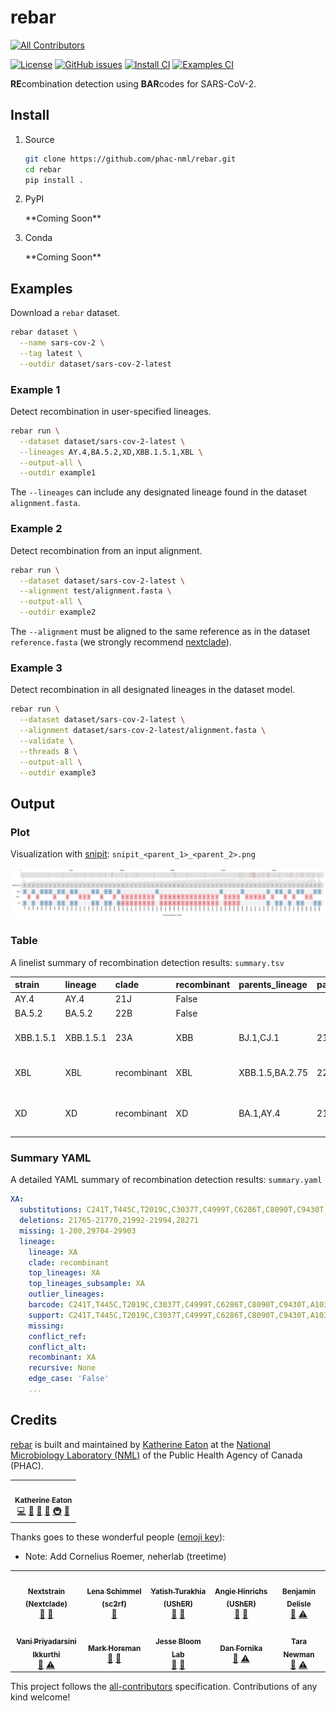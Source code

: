 # rebar

<!-- ALL-CONTRIBUTORS-BADGE:START - Do not remove or modify this section -->
[![All Contributors](https://img.shields.io/badge/all_contributors-10-orange.svg?style=flat-square)](#contributors-)
<!-- ALL-CONTRIBUTORS-BADGE:END -->

[![License](https://img.shields.io/badge/License-Apache_2.0-blue.svg)](https://github.com/phac-nml/rebar/blob/master/LICENSE)
[![GitHub issues](https://img.shields.io/github/issues/phac-nml/rebar.svg)](https://github.com/phac-nml/rebar/issues)
[![Install CI](https://github.com/phac-nml/rebar/actions/workflows/install.yaml/badge.svg)](https://github.com/phac-nml/rebar/actions/workflows/install.yaml)
[![Examples CI](https://github.com/phac-nml/rebar/actions/workflows/examples.yaml/badge.svg)](https://github.com/phac-nml/rebar/actions/workflows/examples.yaml)

**RE**combination detection using **BAR**codes for SARS-CoV-2.

## Install

1. Source

    ```bash
    git clone https://github.com/phac-nml/rebar.git
    cd rebar
    pip install .
    ```

1. PyPI

    \*\*Coming Soon\*\*

1. Conda

    \*\*Coming Soon\*\*

## Examples

Download a `rebar` dataset.

```bash
rebar dataset \
  --name sars-cov-2 \
  --tag latest \
  --outdir dataset/sars-cov-2-latest
```

### Example 1

Detect recombination in user-specified lineages.

```bash
rebar run \
  --dataset dataset/sars-cov-2-latest \
  --lineages AY.4,BA.5.2,XD,XBB.1.5.1,XBL \
  --output-all \
  --outdir example1
```

The `--lineages` can include any designated lineage found in the dataset `alignment.fasta`.

### Example 2

Detect recombination from an input alignment.

```bash
rebar run \
  --dataset dataset/sars-cov-2-latest \
  --alignment test/alignment.fasta \
  --output-all \
  --outdir example2
```

The `--alignment` must be aligned to the same reference as in the dataset `reference.fasta` (we strongly recommend [nextclade](https://github.com/nextstrain/nextclade)).

### Example 3

Detect recombination in all designated lineages in the dataset model.

```bash
rebar run \
  --dataset dataset/sars-cov-2-latest \
  --alignment dataset/sars-cov-2-latest/alignment.fasta \
  --validate \
  --threads 8 \
  --output-all \
  --outdir example3
```

## Output

### Plot

Visualization with [snipit](https://github.com/aineniamh/snipit): `snipit_<parent_1>_<parent_2>.png`

![snipit_XD](images/snipit_XD.png)

### Table

A linelist summary of recombination detection results: `summary.tsv`

|strain   |lineage  |clade      |recombinant|parents_lineage|parents_clade|breakpoints            |regions                                            |
|:--------|:--------|:----------|:----------|:--------------|:------------|:----------------------|:--------------------------------------------------|
|AY.4     |AY.4     |21J        |False      |               |             |                       |                                                   |
|BA.5.2   |BA.5.2   |22B        |False      |               |             |                       |                                                   |
|XBB.1.5.1|XBB.1.5.1|23A        |XBB        |BJ.1,CJ.1      |21L,22D      |22897:22941            |261-22896\|BJ.1,22942-29118\|CJ.1                  |
|XBL      |XBL      |recombinant|XBL        |XBB.1.5,BA.2.75|22F,22D      |5184:16341             |3796-5183\|BA.2.75,16342-27915\|XBB.1.5            |
|XD       |XD       |recombinant|XD         |BA.1,AY.4      |21K,21J      |21988:22577,25470:25583|210-21987\|AY.4,22578-25469\|BA.1,25584-29402\|AY.4|

### Summary YAML

A detailed YAML summary of recombination detection results: `summary.yaml`

```yaml
XA:
  substitutions: C241T,T445C,T2019C,C3037T,C4999T,C6286T,C8090T,C9430T,A10323G,C13945T,C14408T,G20410A,G21255C,A23063T,C23208T,C23271A,A23403G,C23604A,C23709T,T24506G,G2491
  deletions: 21765-21770,21992-21994,28271
  missing: 1-200,29704-29903
  lineage:
    lineage: XA
    clade: recombinant
    top_lineages: XA
    top_lineages_subsample: XA
    outlier_lineages:
    barcode: C241T,T445C,T2019C,C3037T,C4999T,C6286T,C8090T,C9430T,A10323G,C13945T,C14408T,G20410A,G21255C,A23063T,C23208T,C23271A,A23403G,C23604A,C23709T,T24506G,G24914C,G
    support: C241T,T445C,T2019C,C3037T,C4999T,C6286T,C8090T,C9430T,A10323G,C13945T,C14408T,G20410A,G21255C,A23063T,C23208T,C23271A,A23403G,C23604A,C23709T,T24506G,G24914C,G
    missing:
    conflict_ref:
    conflict_alt:
    recombinant: XA
    recursive: None
    edge_case: 'False'
    ...  
```

## Credits

[rebar](https://github.com/phac-nml/rebar) is built and maintained by [Katherine Eaton](https://ktmeaton.github.io/) at the [National Microbiology Laboratory (NML)](https://github.com/phac-nml) of the Public Health Agency of Canada (PHAC).

<table>
  <tr>
    <td align="center"><a href="https://ktmeaton.github.io"><img src="https://s.gravatar.com/avatar/0b9dc28b3e64b59f5ce01e809d214a4e?s=80" width="100px;" alt=""/><br /><sub><b>Katherine Eaton</b></sub></a><br /><a href="https://github.com/phac-nml/rebar/commits?author=ktmeaton" title="Code">💻</a> <a href="https://github.com/phac-nml/rebar/commits?author=ktmeaton" title="Documentation">📖</a> <a href="#design-ktmeaton" title="Design">🎨</a> <a href="#ideas-ktmeaton" title="Ideas, Planning, & Feedback">🤔</a> <a href="#infra-ktmeaton" title="Infrastructure (Hosting, Build-Tools, etc)">🚇</a> <a href="#maintenance-ktmeaton" title="Maintenance">🚧</a></td>
  </tr>
</table>

Thanks goes to these wonderful people ([emoji key](https://allcontributors.org/docs/en/emoji-key)):

- Note: Add Cornelius Roemer, neherlab (treetime)

<!-- ALL-CONTRIBUTORS-LIST:START - Do not remove or modify this section -->
<!-- prettier-ignore-start -->
<!-- markdownlint-disable -->
<table>
  <tr>
    <td align="center"><a href="https://github.com/nextstrain/nextclade"><img src="https://avatars.githubusercontent.com/u/22159334?v=4?s=100" width="100px;" alt=""/><br /><sub><b>Nextstrain (Nextclade)</b></sub></a><br /><a href="#data-nextstrain" title="Data">🔣</a> <a href="#plugin-nextstrain" title="Plugin/utility libraries">🔌</a></td>
    <td align="center"><a href="https://github.com/lenaschimmel/sc2rf"><img src="https://avatars.githubusercontent.com/u/1325019?v=4?s=100" width="100px;" alt=""/><br /><sub><b>Lena Schimmel (sc2rf)</b></sub></a><br /><a href="#plugin-lenaschimmel" title="Plugin/utility libraries">🔌</a></td>
    <td align="center"><a href="https://github.com/yatisht/usher"><img src="https://avatars.githubusercontent.com/u/34664884?v=4?s=100" width="100px;" alt=""/><br /><sub><b>Yatish Turakhia (UShER)</b></sub></a><br /><a href="#data-yatisht" title="Data">🔣</a> <a href="#plugin-yatisht" title="Plugin/utility libraries">🔌</a></td>
    <td align="center"><a href="https://github.com/yatisht/usher"><img src="https://avatars.githubusercontent.com/u/186983?v=4?s=100" width="100px;" alt=""/><br /><sub><b>Angie Hinrichs (UShER)</b></sub></a><br /><a href="#data-AngieHinrichs" title="Data">🔣</a> <a href="#plugin-AngieHinrichs" title="Plugin/utility libraries">🔌</a></td>
    <td align="center"><a href="https://www.inspq.qc.ca/en/auteurs/2629/all"><img src="https://i1.rgstatic.net/ii/profile.image/278724097396748-1443464411327_Q128/Benjamin-Delisle.jpg?s=100" width="100px;" alt=""/><br /><sub><b>Benjamin Delisle</b></sub></a><br /><a href="https://github.com/phac-nml/rebar/issues?q=author%3Abenjamindeslisle" title="Bug reports">🐛</a> <a href="https://github.com/phac-nml/rebar/commits?author=benjamindeslisle" title="Tests">⚠️</a></td>
  </tr>
  <tr>
    <td align="center"><a href="https://ca.linkedin.com/in/dr-vani-priyadarsini-ikkurti-4a2ab676"><img src="https://media-exp1.licdn.com/dms/image/C5603AQHaG8Xx4QLXSQ/profile-displayphoto-shrink_200_200/0/1569339145568?e=2147483647&v=beta&t=3WrvCciW-x8J3Aw4JHGrWOpuqiikrrGV2KsDaISnHIw" width="100px;" alt=""/><br /><sub><b>Vani Priyadarsini Ikkurthi</b></sub></a><br /><a href="https://github.com/phac-nml/rebar/issues?q=author%3Avanipriyadarsiniikkurthi" title="Bug reports">🐛</a> <a href="https://github.com/phac-nml/rebar/commits?author=vanipriyadarsiniikkurthi" title="Tests">⚠️</a></td>
    <td align="center"><a href="https://ca.linkedin.com/in/mark-horsman-52a14740"><img src="https://ui-avatars.com/api/?name=Mark+Horsman?s=100" width="100px;" alt=""/><br /><sub><b>Mark Horsman</b></sub></a><br /><a href="#ideas-markhorsman" title="Ideas, Planning, & Feedback">🤔</a> <a href="#design-markhorsman" title="Design">🎨</a></td>
    <td align="center"><a href="https://github.com/jbloomlab"><img src="https://avatars.githubusercontent.com/u/17679492?s=200&v=4?s=100" width="100px;" alt=""/><br /><sub><b>Jesse Bloom Lab</b></sub></a><br /><a href="#data-jbloomlab" title="Data">🔣</a> <a href="#plugin-jbloomlab" title="Plugin/utility libraries">🔌</a></td>
    <td align="center"><a href="https://github.com/dfornika"><img src="https://avatars.githubusercontent.com/u/145659?v=4?s=100" width="100px;" alt=""/><br /><sub><b>Dan Fornika</b></sub></a><br /><a href="#ideas-dfornika" title="Ideas, Planning, & Feedback">🤔</a> <a href="https://github.com/phac-nml/rebar/commits?author=dfornika" title="Tests">⚠️</a></td>
    <td align="center"><img src="https://ui-avatars.com/api/?name=Tara+Newman?s=100" width="100px;" alt=""/><br /><sub><b>Tara Newman</b></sub><br /><a href="#ideas-TaraNewman" title="Ideas, Planning, & Feedback">🤔</a> <a href="https://github.com/phac-nml/rebar/commits?author=TaraNewman" title="Tests">⚠️</a></td>
  </tr>
</table>

<!-- markdownlint-restore -->
<!-- prettier-ignore-end -->

<!-- ALL-CONTRIBUTORS-LIST:END -->

This project follows the [all-contributors](https://github.com/all-contributors/all-contributors) specification. Contributions of any kind welcome!
